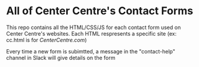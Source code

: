 
# All of Center Centre's Contact Forms

This repo contains all the HTML/CSS/JS for each contact form used on Center Centre's websites. Each HTML respresents a specific site (ex: cc.html is for _CenterCentre.com_)

Every time a new form is subimtted, a message in the "contact-help" channel in Slack will give details on the form
